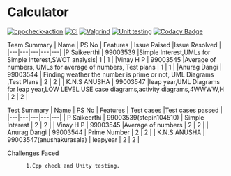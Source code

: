 # Calculator
[![cppcheck-action](https://github.com/99003539/Calculator/actions/workflows/c-cpp.yml/badge.svg)](https://github.com/99003539/Calculator/actions/workflows/c-cpp.yml)
[![CI](https://github.com/99003539/Calculator/actions/workflows/ci.yml/badge.svg)](https://github.com/99003539/Calculator/actions/workflows/ci.yml)
[![Valgrind](https://github.com/99003539/Calculator/actions/workflows/valgrind1.yml/badge.svg)](https://github.com/99003539/Calculator/actions/workflows/valgrind1.yml)
[![Unit testing](https://github.com/99003539/Calculator/actions/workflows/unit-test.yml/badge.svg)](https://github.com/99003539/Calculator/actions/workflows/unit-test.yml)
[![Codacy Badge](https://app.codacy.com/project/badge/Grade/8da79ff2b5e34b62a0474e4957b41b73)](https://www.codacy.com/gh/99003539/Calculator/dashboard?utm_source=github.com&amp;utm_medium=referral&amp;utm_content=99003539/Calculator&amp;utm_campaign=Badge_Grade)


Team Summary
| Name  |  PS No |  Features |  Issue Raised  |Issue Resolved   |
|---|---|---|---|---|
|P Saikeerthi   |   99003539 |Simple Interest,UMLs for Simple Interest,SWOT analysis| 1  | 1  |
|Vinay H P  | 99003545  |Average of numbers, UMLs for average of numbers, Test plans   | 1  |  1 |
|Anurag Dangi |  99003544 | Finding weather the number is prime or not, UML Diagrams ,Test Plans |  2 |  2 |
| K.N.S ANUSHA  |  99003547 |leap year,UML Diagrams for leap year,LOW LEVEL USE case diagrams,activity diagrams,4WWWW,H  | 2  |  2 |




Test Summary
| Name  |  PS No |  Features |  Test cases  |Test cases passed  |
|---|---|---|---|---|
|  P Saikeerthi |   99003539(stepin104510) | Simple Interest | 2  | 2  |
| Vinay H P  | 99003545  |Average of numbers   | 2 |  2 |
| Anurag Dangi |  99003544 | Prime Number  |  2 |  2 |
| K.N.S ANUSHA   |  99003547(anushakurasala) | leapyear  | 2  |  2 |



Challenges Faced

    
          1.Cpp check and Unity testing.



